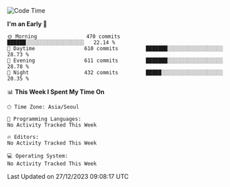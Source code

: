 <!--START_SECTION:waka-->
![Code Time](http://img.shields.io/badge/Code%20Time-1%2C510%20hrs%2057%20mins-blue)

**I'm an Early 🐤** 

```text
🌞 Morning                470 commits         ██████░░░░░░░░░░░░░░░░░░░   22.14 % 
🌆 Daytime                610 commits         ███████░░░░░░░░░░░░░░░░░░   28.73 % 
🌃 Evening                611 commits         ███████░░░░░░░░░░░░░░░░░░   28.78 % 
🌙 Night                  432 commits         █████░░░░░░░░░░░░░░░░░░░░   20.35 % 
```


📊 **This Week I Spent My Time On** 

```text
🕑︎ Time Zone: Asia/Seoul

💬 Programming Languages: 
No Activity Tracked This Week

🔥 Editors: 
No Activity Tracked This Week

💻 Operating System: 
No Activity Tracked This Week
```


 Last Updated on 27/12/2023 09:08:17 UTC
<!--END_SECTION:waka-->
